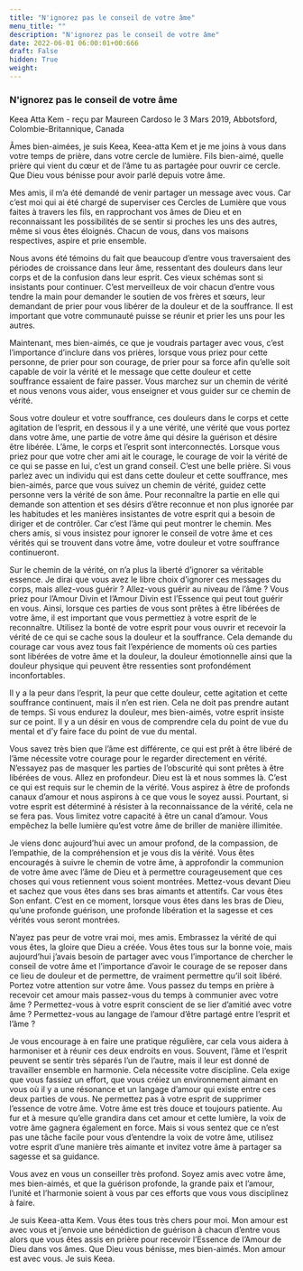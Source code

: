 ```yaml
---
title: "N'ignorez pas le conseil de votre âme"
menu_title: ""
description: "N'ignorez pas le conseil de votre âme"
date: 2022-06-01 06:00:01+00:666
draft: False
hidden: True
weight:
---
```

### N'ignorez pas le conseil de votre âme

Keea Atta Kem - reçu par Maureen Cardoso le 3 Mars 2019, Abbotsford, Colombie-Britannique, Canada

Âmes bien-aimées, je suis Keea, Keea-atta Kem et je me joins à vous dans votre temps de prière, dans votre cercle de lumière. Fils bien-aimé, quelle prière qui vient du cœur et de l’âme tu as partagée pour ouvrir ce cercle. Que Dieu vous bénisse pour avoir parlé depuis votre âme.

Mes amis, il m’a été demandé de venir partager un message avec vous. Car c’est moi qui ai été chargé de superviser ces Cercles de Lumière que vous faites à travers les fils, en rapprochant vos âmes de Dieu et en reconnaissant les possibilités de se sentir si proches les uns des autres, même si vous êtes éloignés. Chacun de vous, dans vos maisons respectives, aspire et prie ensemble.

Nous avons été témoins du fait que beaucoup d’entre vous traversaient des périodes de croissance dans leur âme, ressentant des douleurs dans leur corps et de la confusion dans leur esprit. Ces vieux schémas sont si insistants pour continuer. C’est merveilleux de voir chacun d’entre vous tendre la main pour demander le soutien de vos frères et sœurs, leur demandant de prier pour vous libérer de la douleur et de la souffrance. Il est important que votre communauté puisse se réunir et prier les uns pour les autres.

Maintenant, mes bien-aimés, ce que je voudrais partager avec vous, c’est l’importance d’inclure dans vos prières, lorsque vous priez pour cette personne, de prier pour son courage, de prier pour sa force afin qu’elle soit capable de voir la vérité et le message que cette douleur et cette souffrance essaient de faire passer. Vous marchez sur un chemin de vérité et nous venons vous aider, vous enseigner et vous guider sur ce chemin de vérité.

Sous votre douleur et votre souffrance, ces douleurs dans le corps et cette agitation de l’esprit, en dessous il y a une vérité, une vérité que vous portez dans votre âme, une partie de votre âme qui désire la guérison et désire être libérée. L’âme, le corps et l’esprit sont interconnectés. Lorsque vous priez pour que votre cher ami ait le courage, le courage de voir la vérité de ce qui se passe en lui, c’est un grand conseil. C’est une belle prière. Si vous parlez avec un individu qui est dans cette douleur et cette souffrance, mes bien-aimés, parce que vous suivez un chemin de vérité, guidez cette personne vers la vérité de son âme. Pour reconnaître la partie en elle qui demande son attention et ses désirs d’être reconnue et non plus ignorée par les habitudes et les manières insistantes de votre esprit qui a besoin de diriger et de contrôler. Car c’est l’âme qui peut montrer le chemin. Mes chers amis, si vous insistez pour ignorer le conseil de votre âme et ces vérités qui se trouvent dans votre âme, votre douleur et votre souffrance continueront.

Sur le chemin de la vérité, on n’a plus la liberté d’ignorer sa véritable essence. Je dirai que vous avez le libre choix d’ignorer ces messages du corps, mais allez-vous guérir ? Allez-vous guérir au niveau de l’âme ? Vous priez pour l’Amour Divin et l’Amour Divin est l’Essence qui peut tout guérir en vous. Ainsi, lorsque ces parties de vous sont prêtes à être libérées de votre âme, il est important que vous permettiez à votre esprit de le reconnaître. Utilisez la bonté de votre esprit pour vous ouvrir et recevoir la vérité de ce qui se cache sous la douleur et la souffrance. Cela demande du courage car vous avez tous fait l’expérience de moments où ces parties sont libérées de votre âme et la douleur, la douleur émotionnelle ainsi que la douleur physique qui peuvent être ressenties sont profondément inconfortables.

Il y a la peur dans l’esprit, la peur que cette douleur, cette agitation et cette souffrance continuent, mais il n’en est rien. Cela ne doit pas prendre autant de temps. Si vous endurez la douleur, mes bien-aimés, votre esprit insiste sur ce point. Il y a un désir en vous de comprendre cela du point de vue du mental et d’y faire face du point de vue du mental.

Vous savez très bien que l’âme est différente, ce qui est prêt à être libéré de l’âme nécessite votre courage pour le regarder directement en vérité. N’essayez pas de masquer les parties de l’obscurité qui sont prêtes à être libérées de vous. Allez en profondeur. Dieu est là et nous sommes là. C’est ce qui est requis sur le chemin de la vérité. Vous aspirez à être de profonds canaux d’amour et nous aspirons à ce que vous le soyez aussi. Pourtant, si votre esprit est déterminé à résister à la reconnaissance de la vérité, cela ne se fera pas. Vous limitez votre capacité à être un canal d’amour. Vous empêchez la belle lumière qu’est votre âme de briller de manière illimitée.

Je viens donc aujourd’hui avec un amour profond, de la compassion, de l’empathie, de la compréhension et je vous dis la vérité. Vous êtes encouragés à suivre le chemin de votre âme, à approfondir la communion de votre âme avec l’âme de Dieu et à permettre courageusement que ces choses qui vous retiennent vous soient montrées. Mettez-vous devant Dieu et sachez que vous êtes dans ses bras aimants et attentifs. Car vous êtes Son enfant. C’est en ce moment, lorsque vous êtes dans les bras de Dieu, qu’une profonde guérison, une profonde libération et la sagesse et ces vérités vous seront montrées.

N’ayez pas peur de votre vrai moi, mes amis. Embrassez la vérité de qui vous êtes, la gloire que Dieu a créée. Vous êtes tous sur la bonne voie, mais aujourd’hui j’avais besoin de partager avec vous l’importance de chercher le conseil de votre âme et l’importance d’avoir le courage de se reposer dans ce lieu de douleur et de permettre, de vraiment permettre qu’il soit libéré. Portez votre attention sur votre âme. Vous passez du temps en prière à recevoir cet amour mais passez-vous du temps à communier avec votre âme ? Permettez-vous à votre esprit conscient de se lier d’amitié avec votre âme ? Permettez-vous au langage de l’amour d’être partagé entre l’esprit et l’âme ?

Je vous encourage à en faire une pratique régulière, car cela vous aidera à harmoniser et à réunir ces deux endroits en vous. Souvent, l’âme et l’esprit peuvent se sentir très séparés l’un de l’autre, mais il leur est donné de travailler ensemble en harmonie. Cela nécessite votre discipline. Cela exige que vous fassiez un effort, que vous créiez un environnement aimant en vous où il y a une résonance et un langage d’amour qui existe entre ces deux parties de vous. Ne permettez pas à votre esprit de supprimer l’essence de votre âme. Votre âme est très douce et toujours patiente. Au fur et à mesure qu’elle grandira dans cet amour et cette lumière, la voix de votre âme gagnera également en force. Mais si vous sentez que ce n’est pas une tâche facile pour vous d’entendre la voix de votre âme, utilisez votre esprit d’une manière très aimante et invitez votre âme à partager sa sagesse et sa guidance.

Vous avez en vous un conseiller très profond. Soyez amis avec votre âme, mes bien-aimés, et que la guérison profonde, la grande paix et l’amour, l’unité et l’harmonie soient à vous par ces efforts que vous vous disciplinez à faire.

Je suis Keea-atta Kem. Vous êtes tous très chers pour moi. Mon amour est avec vous et j’envoie une bénédiction de guérison à chacun d’entre vous alors que vous êtes assis en prière pour recevoir l’Essence de l’Amour de Dieu dans vos âmes. Que Dieu vous bénisse, mes bien-aimés. Mon amour est avec vous. Je suis Keea.



